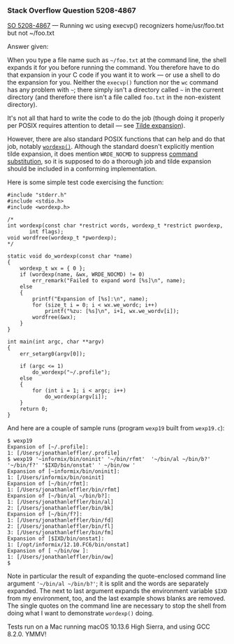 ### Stack Overflow Question 5208-4867

[SO 5208-4867](https://stackoverflow.com/q/52084867) &mdash;
Running wc using execvp() recognizers home/usr/foo.txt but not ~/foo.txt

Answer given:

When you type a file name such as `~/foo.txt` at the command line, the
shell expands it for you before running the command.
You therefore have to do that expansion in your C code if you want it to
work — or use a shell to do the expansion for you.
Neither the `execvp()` function nor the `wc` command has any problem
with `~`; there simply isn't a directory called `~` in the current
directory (and therefore there isn't a file called `foo.txt` in the
non-existent directory).

It's not all that hard to write the code to do the job (though doing it
properly per POSIX requires attention to detail — see [Tilde
expansion](http://pubs.opengroup.org/onlinepubs/9699919799/utilities/V3_chap02.html#tag_18_06_01)).

However, there are also standard POSIX functions that can help and do
that job, notably
[`wordexp()`](http://pubs.opengroup.org/onlinepubs/9699919799/functions/wordexp.html).
Although the standard doesn't explicitly mention tilde expansion, it
does mention `WRDE_NOCMD` to suppress [command
substitution](http://pubs.opengroup.org/onlinepubs/9699919799/utilities/V3_chap02.html#tag_18_06_03),
so it is supposed to do a thorough job and tilde expansion should be
included in a conforming implementation.

Here is some simple test code exercising the function:

    #include "stderr.h"
    #include <stdio.h>
    #include <wordexp.h>

    /*
    int wordexp(const char *restrict words, wordexp_t *restrict pwordexp,
           int flags);
    void wordfree(wordexp_t *pwordexp);
    */

    static void do_wordexp(const char *name)
    {
        wordexp_t wx = { 0 };
        if (wordexp(name, &wx, WRDE_NOCMD) != 0)
            err_remark("Failed to expand word [%s]\n", name);
        else
        {
            printf("Expansion of [%s]:\n", name);
            for (size_t i = 0; i < wx.we_wordc; i++)
                printf("%zu: [%s]\n", i+1, wx.we_wordv[i]);
            wordfree(&wx);
        }
    }

    int main(int argc, char **argv)
    {
        err_setarg0(argv[0]);

        if (argc <= 1)
            do_wordexp("~/.profile");
        else
        {
            for (int i = 1; i < argc; i++)
                do_wordexp(argv[i]);
        }
        return 0;
    }

And here are a couple of sample runs (program `wexp19` built from
`wexp19.c`):

    $ wexp19
    Expansion of [~/.profile]:
    1: [/Users/jonathanleffler/.profile]
    $ wexp19 '~informix/bin/oninit' '~/bin/rfmt'  '~/bin/al ~/bin/b?' '~/bin/f?' '$IXD/bin/onstat' ' ~/bin/ow '
    Expansion of [~informix/bin/oninit]:
    1: [/Users/informix/bin/oninit]
    Expansion of [~/bin/rfmt]:
    1: [/Users/jonathanleffler/bin/rfmt]
    Expansion of [~/bin/al ~/bin/b?]:
    1: [/Users/jonathanleffler/bin/al]
    2: [/Users/jonathanleffler/bin/bk]
    Expansion of [~/bin/f?]:
    1: [/Users/jonathanleffler/bin/fd]
    2: [/Users/jonathanleffler/bin/fl]
    3: [/Users/jonathanleffler/bin/fm]
    Expansion of [$IXD/bin/onstat]:
    1: [/opt/informix/12.10.FC6/bin/onstat]
    Expansion of [ ~/bin/ow ]:
    1: [/Users/jonathanleffler/bin/ow]
    $

Note in particular the result of expanding the quote-enclosed command
line argument `'~/bin/al ~/bin/b?'`; it is split and the words are
separately expanded.
The next to last argument expands the environment variable `$IXD` from
my environment, too, and the last example shows blanks are removed.
The single quotes on the command line are necessary to stop the shell
from doing what I want to demonstrate `wordexp()` doing.

Tests run on a Mac running macOS 10.13.6 High Sierra, and using GCC 8.2.0.  YMMV!
